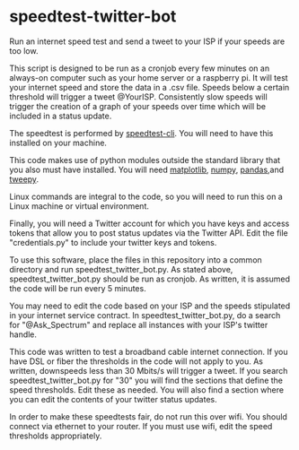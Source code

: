 # speedtest-twitter-bot
Run an internet speed test and send a tweet to your ISP if your speeds are too low.

This script is designed to be run as a cronjob every few minutes on an always-on computer
such as your home server or a raspberry pi. It will test your internet speed and store the
data in a .csv file. Speeds below a certain threshold will trigger a tweet @YourISP.
Consistently slow speeds will trigger the creation of a graph of your speeds over time
which will be included in a status update.

The speedtest is performed by [speedtest-cli](https://github.com/sivel/speedtest-cli). You will need to have this installed on your machine.

This code makes use of python modules outside the standard library that you also must have installed.
You will need [matplotlib](https://matplotlib.org/), [numpy](https://www.numpy.org/), [pandas](https://pandas.pydata.org/),and [tweepy](https://github.com/tweepy/tweepy).

Linux commands are integral to the code, so you will need to run this on a Linux machine
or virtual environment.

Finally, you will need a Twitter account for which you have keys and access tokens that allow you
to post status updates via the Twitter API. Edit the file "credentials.py" to include your
twitter keys and tokens.

To use this software, place the files in this repository into a common directory and run speedtest_twitter_bot.py.
As stated above, speedtest_twitter_bot.py should be run as cronjob. As written, it is assumed the code will be run
every 5 minutes.

You may need to edit the code based on your ISP and the speeds stipulated in your internet service contract.
In speedtest_twitter_bot.py, do a search for "@Ask_Spectrum" and replace all instances with your ISP's
twitter handle.

This code was written to test a broadband cable internet connection. If you have DSL or fiber
the thresholds in the code will not apply to you. As written, downspeeds less than 30 Mbits/s will trigger
a tweet.  If you search speedtest_twitter_bot.py for "30" you will find the sections that define the speed
thresholds. Edit these as needed. You will also find a section where you can edit the contents of your
twitter status updates.

In order to make these speedtests fair, do not run this over wifi. You should connect via ethernet to your router.
If you must use wifi, edit the speed thresholds appropriately.
